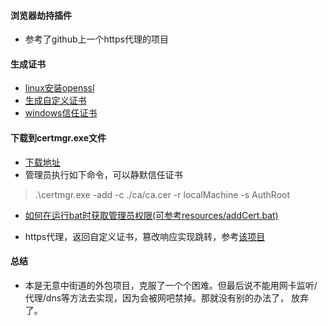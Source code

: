 #### 浏览器劫持插件

- 参考了github上一个https代理的项目

#### 生成证书
- [linux安装openssl](https://blog.csdn.net/shiyong1949/article/details/78212971?locationNum=10&fps=1)
- [生成自定义证书](https://blog.csdn.net/oldmtn/article/details/52208747)
- [windows信任证书](https://blog.csdn.net/xiuye2015/article/details/54599331)

#### 下载到certmgr.exe文件
- [下载地址](https://go.microsoft.com/fwlink/?LinkID=698771)
- 管理员执行如下命令，可以静默信任证书
>  .\certmgr.exe -add  -c ./ca/ca.cer -r localMachine -s AuthRoot
- [如何在运行bat时获取管理员权限(可参考resources/addCert.bat)](https://zhidao.baidu.com/question/2202641660666565188.html)

- https代理，返回自定义证书，篡改响应实现跳转，参考[该项目](https://github.com/sheepbao/gomitmproxy)

#### 总结
- 本是无意中街道的外包项目，克服了一个个困难。但最后说不能用网卡监听/代理/dns等方法去实现，因为会被网吧禁掉。那就没有别的办法了，
放弃了。
